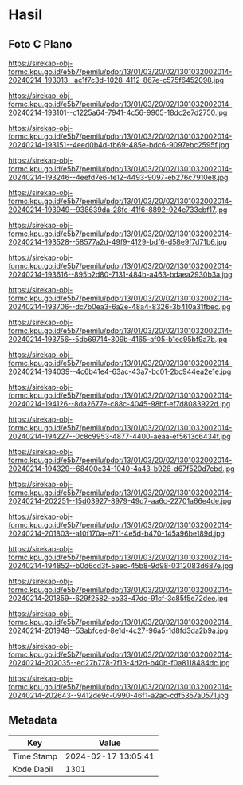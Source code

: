 # Hasil

## Foto C Plano

https://sirekap-obj-formc.kpu.go.id/e5b7/pemilu/pdpr/13/01/03/20/02/1301032002014-20240214-193013--ac1f7c3d-1028-4112-867e-c575f6452098.jpg

https://sirekap-obj-formc.kpu.go.id/e5b7/pemilu/pdpr/13/01/03/20/02/1301032002014-20240214-193101--c1225a64-7941-4c56-9905-18dc2e7d2750.jpg

https://sirekap-obj-formc.kpu.go.id/e5b7/pemilu/pdpr/13/01/03/20/02/1301032002014-20240214-193151--4eed0b4d-fb69-485e-bdc6-9097ebc2595f.jpg

https://sirekap-obj-formc.kpu.go.id/e5b7/pemilu/pdpr/13/01/03/20/02/1301032002014-20240214-193246--4eefd7e6-fe12-4493-9097-eb276c7910e8.jpg

https://sirekap-obj-formc.kpu.go.id/e5b7/pemilu/pdpr/13/01/03/20/02/1301032002014-20240214-193949--938639da-28fc-41f6-8892-924e733cbf17.jpg

https://sirekap-obj-formc.kpu.go.id/e5b7/pemilu/pdpr/13/01/03/20/02/1301032002014-20240214-193528--58577a2d-49f9-4129-bdf6-d58e9f7d71b6.jpg

https://sirekap-obj-formc.kpu.go.id/e5b7/pemilu/pdpr/13/01/03/20/02/1301032002014-20240214-193616--895b2d80-7131-484b-a463-bdaea2930b3a.jpg

https://sirekap-obj-formc.kpu.go.id/e5b7/pemilu/pdpr/13/01/03/20/02/1301032002014-20240214-193706--dc7b0ea3-6a2e-48a4-8326-3b410a31fbec.jpg

https://sirekap-obj-formc.kpu.go.id/e5b7/pemilu/pdpr/13/01/03/20/02/1301032002014-20240214-193756--5db69714-309b-4165-af05-b1ec95bf9a7b.jpg

https://sirekap-obj-formc.kpu.go.id/e5b7/pemilu/pdpr/13/01/03/20/02/1301032002014-20240214-194039--4c6b41e4-63ac-43a7-bc01-2bc944ea2e1e.jpg

https://sirekap-obj-formc.kpu.go.id/e5b7/pemilu/pdpr/13/01/03/20/02/1301032002014-20240214-194126--8da2677e-c88c-4045-98bf-ef7d8083922d.jpg

https://sirekap-obj-formc.kpu.go.id/e5b7/pemilu/pdpr/13/01/03/20/02/1301032002014-20240214-194227--0c8c9953-4877-4400-aeaa-ef5613c6434f.jpg

https://sirekap-obj-formc.kpu.go.id/e5b7/pemilu/pdpr/13/01/03/20/02/1301032002014-20240214-194329--68400e34-1040-4a43-b926-d67f520d7ebd.jpg

https://sirekap-obj-formc.kpu.go.id/e5b7/pemilu/pdpr/13/01/03/20/02/1301032002014-20240214-202251--15d03927-8979-49d7-aa6c-22701a66e4de.jpg

https://sirekap-obj-formc.kpu.go.id/e5b7/pemilu/pdpr/13/01/03/20/02/1301032002014-20240214-201803--a10f170a-e711-4e5d-b470-145a96be189d.jpg

https://sirekap-obj-formc.kpu.go.id/e5b7/pemilu/pdpr/13/01/03/20/02/1301032002014-20240214-194852--b0d6cd3f-5eec-45b8-9d98-0312083d687e.jpg

https://sirekap-obj-formc.kpu.go.id/e5b7/pemilu/pdpr/13/01/03/20/02/1301032002014-20240214-201859--629f2582-eb33-47dc-91cf-3c85f5e72dee.jpg

https://sirekap-obj-formc.kpu.go.id/e5b7/pemilu/pdpr/13/01/03/20/02/1301032002014-20240214-201948--53abfced-8e1d-4c27-96a5-1d8fd3da2b9a.jpg

https://sirekap-obj-formc.kpu.go.id/e5b7/pemilu/pdpr/13/01/03/20/02/1301032002014-20240214-202035--ed27b778-7f13-4d2d-b40b-f0a8118484dc.jpg

https://sirekap-obj-formc.kpu.go.id/e5b7/pemilu/pdpr/13/01/03/20/02/1301032002014-20240214-202643--9412de9c-0990-46f1-a2ac-cdf5357a0571.jpg


## Metadata

| Key        | Value               |
| ---------- | ------------------- |
| Time Stamp | 2024-02-17 13:05:41 |
| Kode Dapil | 1301                |



